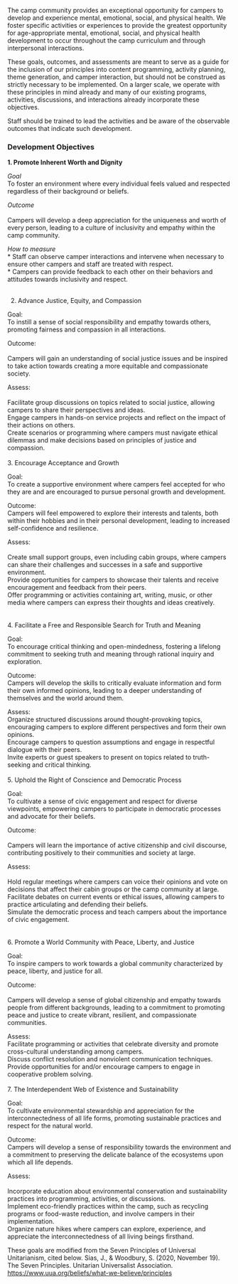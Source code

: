 The camp community provides an exceptional opportunity for campers to develop and experience mental, emotional, social, and physical health. We foster specific activities or experiences to provide the greatest opportunity for age-appropriate mental, emotional, social, and physical health development to occur throughout the camp curriculum and through interpersonal interactions. 

These goals, outcomes, and assessments are meant to serve as a guide for the inclusion of our principles into content programming, activity planning, theme generation, and camper interaction, but should not be construed as strictly necessary to be implemented. On a larger scale, we operate with these principles in mind already and many of our existing programs, activities, discussions, and interactions already incorporate these objectives.

Staff should be trained to lead the activities and be aware of the observable outcomes that indicate such development. 

### Development Objectives
**1. Promote Inherent Worth and Dignity** <br>

   *Goal* <br>
   To foster an environment where every individual feels valued and respected regardless of their background or beliefs. <br>

   *Outcome* <br>	
   Campers will develop a deep appreciation for the uniqueness and worth of every person, leading to a culture of inclusivity and empathy within the camp community. <br>

   *How to measure* <br>
       * Staff can observe camper interactions and intervene when necessary to ensure other campers and staff are treated with respect.  <br>
       * Campers can provide feedback to each other on their behaviors and attitudes towards inclusivity and respect.  <br>
   <br>
    
2. Advance Justice, Equity, and Compassion <br>

Goal: <br>
To instill a sense of social responsibility and empathy towards others, promoting fairness and compassion in all interactions.<br>

Outcome: <br>	
Campers will gain an understanding of social justice issues and be inspired to take action towards creating a more equitable and compassionate society.<br>

Assess:	<br>	
Facilitate group discussions on topics related to social justice, allowing campers to share their perspectives and ideas. <br>
Engage campers in hands-on service projects and reflect on the impact of their actions on others. <br>
Create scenarios or programming where campers must navigate ethical dilemmas and make decisions based on principles of justice and compassion. <br>
<br>
3. Encourage Acceptance and Growth <br>

Goal:<br>
To create a supportive environment where campers feel accepted for who they are and are encouraged to pursue personal growth and development.<br>

Outcome: <br>
Campers will feel empowered to explore their interests and talents, both within their hobbies and in their personal development, leading to increased self-confidence and resilience. <br>

Assess:	<br>	
Create small support groups, even including cabin groups, where campers can share their challenges and successes in a safe and supportive environment. <br>
Provide opportunities for campers to showcase their talents and receive encouragement and feedback from their peers. <br>
Offer programming or activities containing art, writing, music, or other media where campers can express their thoughts and ideas creatively. <br>
<br>	
4. Facilitate a Free and Responsible Search for Truth and Meaning <br>

Goal: <br>
To encourage critical thinking and open-mindedness, fostering a lifelong commitment to seeking truth and meaning through rational inquiry and exploration. <br>

Outcome: <br>
Campers will develop the skills to critically evaluate information and form their own informed opinions, leading to a deeper understanding of themselves and the world around them. <br>

Assess:	<br>
Organize structured discussions around thought-provoking topics, encouraging campers to explore different perspectives and form their own opinions. <br>
Encourage campers to question assumptions and engage in respectful dialogue with their peers. <br>
Invite experts or guest speakers to present on topics related to truth-seeking and critical thinking. <br>
<br>
5. Uphold the Right of Conscience and Democratic Process <br>

Goal: <br>
To cultivate a sense of civic engagement and respect for diverse viewpoints, empowering campers to participate in democratic processes and advocate for their beliefs. <br>

Outcome: <br>	
Campers will learn the importance of active citizenship and civil discourse, contributing positively to their communities and society at large. <br>

Assess:	<br>	
Hold regular meetings where campers can voice their opinions and vote on decisions that affect their cabin groups or the camp community at large. <br>
Facilitate debates on current events or ethical issues, allowing campers to practice articulating and defending their beliefs. <br>
Simulate the democratic process and teach campers about the importance of civic engagement. <br>
<br>	
6. Promote a World Community with Peace, Liberty, and Justice <br>

Goal: <br>
To inspire campers to work towards a global community characterized by peace, liberty, and justice for all. <br>

Outcome: <br>	
Campers will develop a sense of global citizenship and empathy towards people from different backgrounds, leading to a commitment to promoting peace and justice to create vibrant, resilient, and compassionate communities. <br>

Assess:	<br>
Facilitate programming or activities that celebrate diversity and promote cross-cultural understanding among campers. <br>
Discuss conflict resolution and nonviolent communication techniques. <br>
Provide opportunities for and/or encourage campers to engage in cooperative problem solving. <br>
<br>
7. The Interdependent Web of Existence and Sustainability <br>

Goal: <br>
To cultivate environmental stewardship and appreciation for the interconnectedness of all life forms, promoting sustainable practices and respect for the natural world. <br>

Outcome: <br> 
Campers will develop a sense of responsibility towards the environment and a commitment to preserving the delicate balance of the ecosystems upon which all life depends. <br>

Assess:	<br>	
Incorporate education about environmental conservation and sustainability practices into programming, activities, or discussions. <br>
Implement eco-friendly practices within the camp, such as recycling programs or food-waste reduction, and involve campers in their implementation. <br>
Organize nature hikes where campers can explore, experience, and appreciate the interconnectedness of all living beings firsthand. <br>


These goals are modified from the Seven Principles of Universal Unitarianism, cited below.
Sias, J., & Woodbury, S. (2020, November 19). The Seven Principles. Unitarian Universalist Association. https://www.uua.org/beliefs/what-we-believe/principles 
